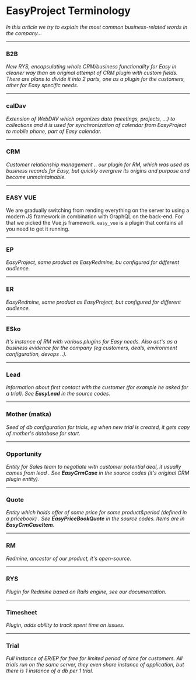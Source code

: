 # EasyProject Terminology

*In this article we try to explain the most common business-related words in the company...*

---


### B2B

*New RYS, encapsulating whole CRM/business functionality for Easy in cleaner way than an original attempt of CRM plugin with custom fields. There are plans to divide it into 2 parts, one as a plugin for the customers, other for Easy specific needs.*

---

### calDav
*Extension of WebDAV which organizes data (meetings, projects, ...) to collections and it is used for synchronization of calendar from EasyProject to mobile phone, part of Easy calendar.*

---

### CRM
*Customer relationship management .. our plugin for RM, which was used as business records for Easy, but quickly overgrew its origins and purpose and become unmaintainable.*

---

### EASY VUE

We are gradually switching from rending everything on the server to using a modern JS framework in combination with GraphQL on the back-end. For that we picked the Vue.js framework.
`easy_vue` is a plugin that contains all you need to get it running.

---

### EP
*EasyProject, same product as EasyRedmine, bu configured for different audience.*

---

### ER
*EasyRedmine, same product as EasyProject, but configured for different audience.*

---

### ESko
*It's instance of RM with various plugins for Easy needs. Also act's as a business evidence for the company (eg customers, deals, environment configuration, devops ..).*

---

### Lead
*Information about first contact with the customer (for example he asked for a trial). See **EasyLead** in the source codes.*

---

### Mother (matka)
*Seed of db configuration for trials, eg when new trial is created, it gets copy of mother's database for start.*

---

### Opportunity
*Entity for Sales team to negotiate with customer potential deal, it usually comes from lead . See **EasyCrmCase** in the source codes (it's original CRM plugin entity).*

---


### Quote

*Entity which holds offer of some price for some product&period (defined in a pricebook) . See **EasyPriceBookQuote** in the source codes. Items are in **EasyCrmCaseItem**.*

---

### RM
*Redmine, ancestor of our product, it's open-source.*

---

### RYS
*Plugin for Redmine based on Rails engine, see our documentation.*

---

### Timesheet
*Plugin, adds ability to track spent time on issues.*

---

### Trial
*Full instance of ER/EP for free for limited period of time for customers. All trials run on the same server, they even share instance of application, but there is 1 instance of a db per 1 trial.*
